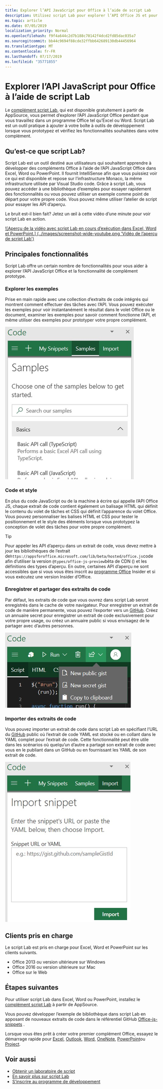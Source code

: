 ```yaml
---
title: Explorer l’API JavaScript pour Office à l’aide de script Lab
description: Utilisez script Lab pour explorer l’API Office JS et pour prototyper les fonctionnalités.
ms.topic: article
ms.date: 07/05/2019
localization_priority: Normal
ms.openlocfilehash: f9f4a644c2d7b188c70142f4dcd2fd85dac035a7
ms.sourcegitcommit: bb44c9694f88cde32ffbb642689130db44456964
ms.translationtype: MT
ms.contentlocale: fr-FR
ms.lasthandoff: 07/17/2019
ms.locfileid: "35771855"
---
```

# <a name="explore-office-javascript-api-using-script-lab"></a>Explorer l’API JavaScript pour Office à l’aide de script Lab

Le [complément script Lab](https://appsource.microsoft.com/product/office/WA104380862), qui est disponible gratuitement à partir de AppSource, vous permet d’explorer l’API JavaScript Office pendant que vous travaillez dans un programme Office tel qu’Excel ou Word. Script Lab est un outil pratique à ajouter à votre boîte à outils de développement lorsque vous prototypez et vérifiez les fonctionnalités souhaitées dans votre complément.

## <a name="what-is-script-lab"></a>Qu’est-ce que script Lab?

Script Lab est un outil destiné aux utilisateurs qui souhaitent apprendre à développer des compléments Office à l’aide de l’API JavaScript Office dans Excel, Word ou PowerPoint. Il fournit IntelliSense afin que vous puissiez voir ce qui est disponible et repose sur l’infrastructure Monaco, la même infrastructure utilisée par Visual Studio code. Grâce à script Lab, vous pouvez accéder à une bibliothèque d’exemples pour essayer rapidement des fonctionnalités ou vous pouvez utiliser un exemple comme point de départ pour votre propre code. Vous pouvez même utiliser l’atelier de script pour essayer les API d’aperçu.

Le bruit est-il bien fait? Jetez un œil à cette vidéo d’une minute pour voir script Lab en action.

[![Aperçu de la vidéo avec script Lab en cours d’exécution dans Excel, Word et PowerPoint.] (../images/screenshot-wide-youtube.png 'Vidéo de l’aperçu de script Lab')](https://aka.ms/scriptlabvideo)

## <a name="key-features"></a>Principales fonctionnalités

Script Lab offre un certain nombre de fonctionnalités pour vous aider à explorer l’API JavaScript Office et la fonctionnalité de complément prototype.

### <a name="explore-samples"></a>Explorer les exemples

Prise en main rapide avec une collection d’extraits de code intégrés qui montrent comment effectuer des tâches avec l’API. Vous pouvez exécuter les exemples pour voir instantanément le résultat dans le volet Office ou le document, examiner les exemples pour savoir comment fonctionne l’API, et même utiliser des exemples pour prototyper votre propre complément.

![Exemples](../images/script-lab-samples.jpg)

### <a name="code-and-style"></a>Code et style

En plus du code JavaScript ou de la machine à écrire qui appelle l’API Office JS, chaque extrait de code contient également un balisage HTML qui définit le contenu du volet de tâches et CSS qui définit l’apparence du volet Office. Vous pouvez personnaliser les balises HTML et CSS pour tester le positionnement et le style des éléments lorsque vous prototypez la conception de volet des tâches pour votre propre complément.

> [!TIP]
> Pour appeler les API d’aperçu dans un extrait de code, vous devez mettre à jour les bibliothèques de l’extrait de`https://appsforoffice.microsoft.com/lib/beta/hosted/office.js`code afin d’utiliser la version `@types/office-js-preview`bêta de CDN () et les définitions des types d’aperçu. En outre, certaines API d’aperçu ne sont accessibles que si vous vous êtes inscrit au [programme Office](https://products.office.com/office-insider) Insider et si vous exécutez une version Insider d’Office.

### <a name="save-and-share-snippets"></a>Enregistrer et partager des extraits de code

Par défaut, les extraits de code que vous ouvrez dans script Lab seront enregistrés dans le cache de votre navigateur. Pour enregistrer un extrait de code de manière permanente, vous pouvez l’exporter vers un [GitHub](https://gist.github.com). Créez un annuaire secret pour enregistrer un extrait de code exclusivement pour votre propre usage, ou créez un annuaire public si vous envisagez de le partager avec d’autres personnes.

![Options de partage](../images/script-lab-share.jpg)

### <a name="import-snippets"></a>Importer des extraits de code

Vous pouvez importer un extrait de code dans script Lab en spécifiant l’URL du [GitHub](https://gist.github.com) public où l’extrait de code YAML est stocké ou en collant dans le YAML complet pour l’extrait de code. Cette fonctionnalité peut être utile dans les scénarios où quelqu’un d’autre a partagé son extrait de code avec vous en le publiant dans un GitHub ou en fournissant les YAML de son extrait de code.

![Option Importer un extrait](../images/script-lab-import-snippet.jpg)

## <a name="supported-clients"></a>Clients pris en charge

Le script Lab est pris en charge pour Excel, Word et PowerPoint sur les clients suivants.

- Office 2013 ou version ultérieure sur Windows
- Office 2016 ou version ultérieure sur Mac
- Office sur le Web

## <a name="next-steps"></a>Étapes suivantes

Pour utiliser script Lab dans Excel, Word ou PowerPoint, installez le [complément script Lab](https://appsource.microsoft.com/product/office/WA104380862) à partir de AppSource. 

Vous pouvez développer l’exemple de bibliothèque dans script Lab en apposant de nouveaux extraits de code dans le référentiel GitHub [Office-js-snippets](https://github.com/OfficeDev/office-js-snippets#office-js-snippets) .

Lorsque vous êtes prêt à créer votre premier complément Office, essayez le démarrage rapide pour [Excel](../quickstarts/excel-quickstart-jquery.md), [Outlook](/outlook/add-ins/quick-start?context=office/dev/add-ins/context), [Word](../quickstarts/word-quickstart.md), [OneNote](../quickstarts/onenote-quickstart.md), [PowerPoint](../quickstarts/powerpoint-quickstart.md)ou [Project](../quickstarts/project-quickstart.md).

## <a name="see-also"></a>Voir aussi

- [Obtenir un laboratoire de script](https://appsource.microsoft.com/product/office/WA104380862)
- [En savoir plus sur script Lab](https://github.com/OfficeDev/script-lab#script-lab-a-microsoft-garage-project)
- [S’inscrire au programme de développement](https://developer.microsoft.com/office/dev-program)
